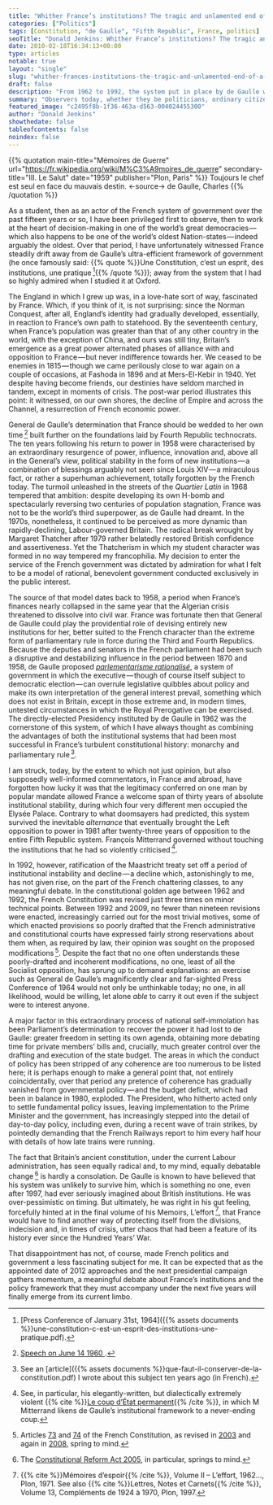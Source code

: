 ```yaml
---
title: "Whither France’s institutions? The tragic and unlamented end of a thirty-year golden age"
categories: ["Politics"]
tags: [Constitution, "de Gaulle", "Fifth Republic", France, politics]
seoTitle: "Donald Jenkins: Whither France’s institutions? The tragic and unlamented end of a thirty-year golden age"
date: 2010-02-18T16:34:13+00:00
type: articles
notable: true
layout: "single"
slug: "whither-frances-institutions-the-tragic-and-unlamented-end-of-a-thirty-year-golden-age"
draft: false
description: "From 1962 to 1992, the system put in place by de Gaulle was highly successful. This has now given way to a period of instability, governmental weakness and disillusionment"
summary: "Observers today, whether they be politicians, ordinary citizens or even academics, appear to overlook the tragic deterioration that has taken place in France's once widely-admired political institutions.  In the thirty-year period following the institution of a directly-elected presidency in 1962 through until the Maastricht treaty ratification in 1992, the system put in place by de Gaulle was highly successful, regardless of the personality and political leaning of the Elysée Palace's incumbent.  This has now given way to a period of instability, governmental weakness and disillusionment.  Yet the causal link with the destruction, though a constant stream of constitutional revisions often conducted for the most trifling motives, of General de Gaulle's institutions has curiously gone not only unlamented, but unnoticed."
featured_image: "c2495f8b-1f36-463a-d563-004024455300"
author: "Donald Jenkins"
showthedate: false
tableofcontents: false
noindex: false
---
```


{{% quotation main-title="Mémoires de Guerre" url="https://fr.wikipedia.org/wiki/M%C3%A9moires_de_guerre" secondary-title="III. Le Salut" date="1959" publisher="Plon, Paris" %}}
Toujours le chef est seul en face du mauvais destin.
<-source->
de Gaulle, Charles
{{% /quotation %}}

As a student, then as an actor of the French system of government over the past fifteen years or so, I have been privileged first to observe, then to work at the heart of decision-making in one of the world’s great democracies — which also happens to be one of the world’s oldest Nation-states — indeed arguably the oldest. Over that period, I have unfortunately witnessed France steadily drift away from de Gaulle’s ultra-efficient framework of government (he once famously said: {{% quote %}}Une Constitution, c’est un esprit, des institutions, une pratique&thinsp;[^1]{{% /quote %}}); away from the system that I had so highly admired when I studied it at Oxford.

The England in which I grew up was, in a love-hate sort of way, fascinated by France. Which, if you think of it, is not surprising: since the Norman Conquest, after all, England’s identity had gradually developed, essentially, in reaction to France’s own path to statehood. By the seventeenth century, when France’s population was greater than that of any other country in the world, with the exception of China, and ours was still tiny, Britain’s emergence as a great power alternated phases of alliance with and opposition to France — but never indifference towards her. We ceased to be enemies in 1815 — though we came perilously close to war again on a couple of occasions, at Fashoda in 1896 and at Mers-El-Kebir in 1940. Yet despite having become friends, our destinies have seldom marched in tandem, except in moments of crisis. The post-war period illustrates this point: it witnessed, on our own shores, the decline of Empire and across the Channel, a resurrection of French economic power.

General de Gaulle’s determination that France should be wedded to her own time&thinsp;[^2] built further on the foundations laid by Fourth Republic technocrats. The ten years following his return to power in 1958 were characterised by an extraordinary resurgence of power, influence, innovation and, above all in the General’s view, political stability in the form of new institutions — a combination of blessings arguably not seen since Louis XIV — a miraculous fact, or rather a superhuman achievement, totally forgotten by the French today. The turmoil unleashed in the streets of the _Quartier Latin_ in 1968 tempered that ambition: despite developing its own H-bomb and spectacularly reversing two centuries of population stagnation, France was not to be the world’s third superpower, as de Gaulle had dreamt. In the 1970s, nonetheless, it continued to be perceived as more dynamic than rapidly-declining, Labour-governed Britain. The radical break wrought by Margaret Thatcher after 1979 rather belatedly restored British confidence and assertiveness. Yet the Thatcherism in which my student character was formed in no way tempered my francophilia. My decision to enter the service of the French government was dictated by admiration for what I felt to be a model of rational, benevolent government conducted exclusively in the public interest.

The source of that model dates back to 1958, a period when France’s finances nearly collapsed in the same year that the Algerian crisis threatened to dissolve into civil war. France was fortunate then that General de Gaulle could play the providential role of devising entirely new institutions for her, better suited to the French character than the extreme form of parliamentary rule in force during the Third and Fourth Republics. Because the deputies and senators in the French parliament had been such a disruptive and destabilizing influence in the period between 1870 and 1958, de Gaulle proposed [_parlementarisme rationalisé_](https://en.wikipedia.org/wiki/Article_49_of_the_French_Constitution), a system of government in which the executive — though of course itself subject to democratic election — can overrule legislative quibbles about policy and make its own interpretation of the general interest prevail, something which does not exist in Britain, except in those extreme and, in modern times, untested circumstances in which the Royal Prerogative can be exercised. The directly-elected Presidency instituted by de Gaulle in 1962 was the cornerstone of this system, of which I have always thought as combining the advantages of both the institutional systems that had been most successful in France’s turbulent constitutional history: monarchy and parliamentary rule&thinsp;[^3].

I am struck, today, by the extent to which not just opinion, but also supposedly well-informed commentators, in France and abroad, have forgotten how lucky it was that the legitimacy conferred on one man by popular mandate allowed France a welcome span of thirty years of absolute institutional stability, during which four very different men occupied the Elysée Palace. Contrary to what doomsayers had predicted, this system survived the inevitable _alternance_ that eventually brought the Left opposition to power in 1981 after twenty-three years of opposition to the entire Fifth Republic system. François Mitterrand governed without touching the institutions that he had so violently criticised&thinsp;[^4].

In 1992, however, ratification of the Maastricht treaty set off a period of institutional instability and decline — a decline which, astonishingly to me, has not given rise, on the part of the French chattering classes, to any meaningful debate. In the constitutional golden age between 1962 and 1992, the French Constitution was revised just three times on minor technical points. Between 1992 and 2009, no fewer than nineteen revisions were enacted, increasingly carried out for the most trivial motives, some of which enacted provisions so poorly drafted that the French administrative and constitutional courts have expressed fairly strong reservations about them when, as required by law, their opinion was sought on the proposed modifications&thinsp;[^5]. Despite the fact that no one often understands these poorly-drafted and incoherent modifications, no one, least of all the Socialist opposition, has sprung up to demand explanations: an exercise such as General de Gaulle’s magnificently clear and far-sighted Press Conference of 1964 would not only be unthinkable today; no one, in all likelihood, would be willing, let alone _able_ to carry it out even if the subject were to interest anyone.

A major factor in this extraordinary process of national self-immolation has been Parliament’s determination to recover the power it had lost to de Gaulle: greater freedom in setting its own agenda, obtaining more debating time for private members’ bills and, crucially, much greater control over the drafting and execution of the state budget. The areas in which the conduct of policy has been stripped of any coherence are too numerous to be listed here; it is perhaps enough to make a general point that, not entirely coincidentally, over that period any pretence of coherence has gradually vanished from governmental policy — and the budget deficit, which had been in balance in 1980, exploded. The President, who hitherto acted only to settle fundamental policy issues, leaving implementation to the Prime Minister and the government, has increasingly stepped into the detail of day-to-day policy, including even, during a recent wave of train strikes, by pointedly demanding that the French Railways report to him every half hour with details of how late trains were running.

The fact that Britain’s ancient constitution, under the current Labour administration, has seen equally radical and, to my mind, equally debatable change&thinsp;[^6] is hardly a consolation. De Gaulle is known to have believed that his system was unlikely to survive him, which is something no one, even after 1997, had ever seriously imagined about British institutions. He was over-pessimistic on timing. But ultimately, he was right in his gut feeling, forcefully hinted at in the final volume of his Memoirs, L’effort&thinsp;[^7], that France would have to find another way of protecting itself from the divisions, indecision and, in times of crisis, utter chaos that had been a feature of its history ever since the Hundred Years’ War.

That disappointment has not, of course, made French politics and government a less fascinating subject for me. It can be expected that as the appointed date of 2012 approaches and the next presidential campaign gathers momentum, a meaningful debate about France’s institutions and the policy framework that they must accompany under the next five years will finally emerge from its current limbo.

[^1]: [Press Conference of January 31st, 1964]({{% assets documents %}}une-constitution-c-est-un-esprit-des-institutions-une-pratique.pdf).
[^2]: [Speech on June 14 1960 ](https://fresques.ina.fr/de-gaulle/fiche-media/Gaulle00060/discours-du-14-juin-1960.html).
[^3]: See an [article]({{% assets documents %}}que-faut-il-conserver-de-la-constitution.pdf) I wrote about this subject ten years ago (in French).
[^4]: See, in particular, his elegantly-written, but dialectically extremely violent {{% cite %}}[Le coup d’État permanent](https://fr.wikipedia.org/wiki/Le_Coup_d'État_permanent){{% /cite %}}, in which M Mitterrand likens de Gaulle’s institutional framework to a never-ending coup.
[^5]: Articles [73](https://fr.wikipedia.org/wiki/Article_73_de_la_Constitution_de_la_Cinquième_République_française) and [74](https://fr.wikipedia.org/wiki/Article_74_de_la_Constitution_de_la_Cinquième_République_française) of the French Constitution, as revised in [2003](https://www.legifrance.gouv.fr/affichTexte.do?cidTexte=JORFTEXT000000601882&dateTexte=) and again in [2008](https://en.wikipedia.org/wiki/French_constitutional_law_of_23_July_2008), spring to mind.
[^6]: The [Constitutional Reform Act 2005](https://en.wikipedia.org/wiki/Constitutional_Reform_Act_2005), in particular, springs to mind.
[^7]: {{% cite %}}Mémoires d’espoir{{% /cite %}}, Volume II – L’effort, 1962…, Plon, 1971. See also {{% cite %}}Lettres, Notes et Carnets{{% /cite %}}, Volume 13, Compléments de 1924 à 1970, Plon, 1997.
